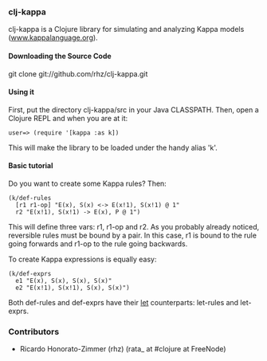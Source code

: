 ### clj-kappa

clj-kappa is a Clojure library for simulating and analyzing Kappa models (www.kappalanguage.org).

#### Downloading the Source Code

git clone git://github.com/rhz/clj-kappa.git

#### Using it

First, put the directory clj-kappa/src in your Java CLASSPATH.
Then, open a Clojure REPL and when you are at it:

    user=> (require '[kappa :as k])

This will make the library to be loaded under the handy alias 'k'.

#### Basic tutorial

Do you want to create some Kappa rules? Then:

    (k/def-rules
      [r1 r1-op] "E(x), S(x) <-> E(x!1), S(x!1) @ 1"
      r2 "E(x!1), S(x!1) -> E(x), P @ 1")

This will define three vars: r1, r1-op and r2.
As you probably already noticed, reversible rules must be bound by a pair.
In this case, r1 is bound to the rule going forwards and r1-op to the rule going backwards.

To create Kappa expressions is equally easy:

    (k/def-exprs
      e1 "E(x), S(x), S(x), S(x)"
      e2 "E(x!1), S(x!1), S(x), S(x)")

Both def-rules and def-exprs have their
<a href="http://clojure.org/special_forms#Special Forms--(let [bindings* ] exprs*)">let</a>
counterparts: let-rules and let-exprs.

### Contributors

 * Ricardo Honorato-Zimmer (rhz) (rata\_ at #clojure at FreeNode)

